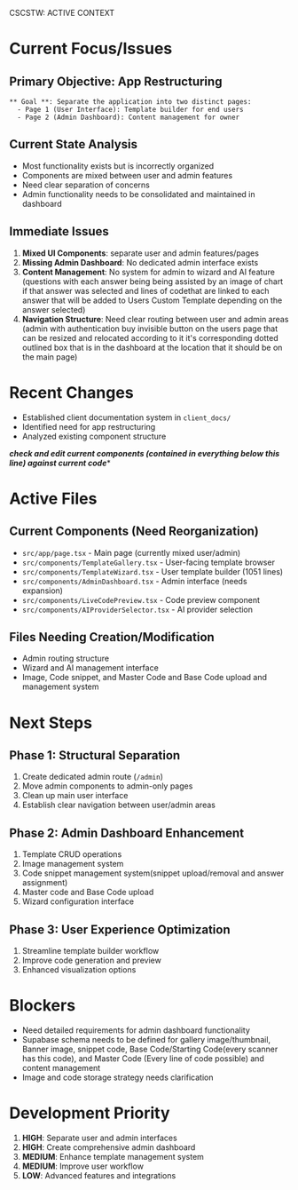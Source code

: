 CSCSTW: ACTIVE CONTEXT

# Current Focus/Issues

## Primary Objective: App Restructuring
    ** Goal **: Separate the application into two distinct pages:
      - Page 1 (User Interface): Template builder for end users
      - Page 2 (Admin Dashboard): Content management for owner

## Current State Analysis
- Most functionality exists but is incorrectly organized
- Components are mixed between user and admin features
- Need clear separation of concerns
- Admin functionality needs to be consolidated and maintained in dashboard

## Immediate Issues
1. **Mixed UI Components**: separate user and admin features/pages
2. **Missing Admin Dashboard**: No dedicated admin interface exists
3. **Content Management**: No system for admin to wizard and AI feature (questions with each answer being being assisted by an image of chart if that answer was selected and lines of codethat are linked to each answer that will be added to Users Custom Template depending on the answer selected)
4. **Navigation Structure**: Need clear routing between user and admin areas (admin with authentication buy invisible button on the users page that can be resized and relocated according to it it's corresponding dotted outlined box that is in the dashboard at the location that it should be on the main page)

# Recent Changes
- Established client documentation system in `client_docs/`
- Identified need for app restructuring
- Analyzed existing component structure

*****check and edit current components (contained in everything below this line) against current code******
# Active Files 

## Current Components (Need Reorganization) 
- `src/app/page.tsx` - Main page (currently mixed user/admin)
- `src/components/TemplateGallery.tsx` - User-facing template browser
- `src/components/TemplateWizard.tsx` - User template builder (1051 lines)
- `src/components/AdminDashboard.tsx` - Admin interface (needs expansion)
- `src/components/LiveCodePreview.tsx` - Code preview component
- `src/components/AIProviderSelector.tsx` - AI provider selection

## Files Needing Creation/Modification 
- Admin routing structure
- Wizard and AI management interface
- Image, Code snippet, and Master Code and Base Code upload and management system


# Next Steps

## Phase 1: Structural Separation
1. Create dedicated admin route (`/admin`)
2. Move admin components to admin-only pages
3. Clean up main user interface
4. Establish clear navigation between user/admin areas

## Phase 2: Admin Dashboard Enhancement
1. Template CRUD operations
2. Image management system
3. Code snippet management system(snippet upload/removal and answer assignment)
4. Master code and Base Code upload
5. Wizard configuration interface

## Phase 3: User Experience Optimization
1. Streamline template builder workflow
2. Improve code generation and preview
3. Enhanced visualization options

# Blockers
- Need detailed requirements for admin dashboard functionality
- Supabase schema needs to be defined for gallery image/thumbnail, Banner image, snippet code, Base Code/Starting Code(every scanner has this code), and Master Code (Every line of code possible) and content management
- Image and code storage strategy needs clarification

# Development Priority
1. **HIGH**: Separate user and admin interfaces
2. **HIGH**: Create comprehensive admin dashboard
3. **MEDIUM**: Enhance template management system
4. **MEDIUM**: Improve user workflow
5. **LOW**: Advanced features and integrations